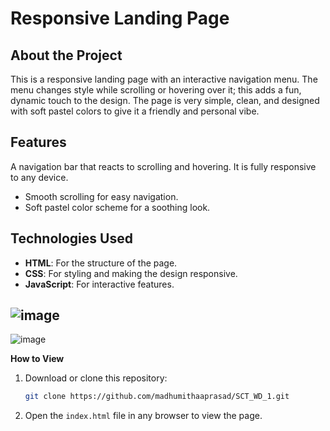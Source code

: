# **Responsive Landing Page**

## **About the Project**
This is a responsive landing page with an interactive navigation menu. The menu changes style while scrolling or hovering over it; this adds a fun, dynamic touch to the design. The page is very simple, clean, and designed with soft pastel colors to give it a friendly and personal vibe.
 
## **Features**
 A navigation bar that reacts to scrolling and hovering.
 It is fully responsive to any device.
- Smooth scrolling for easy navigation.
- Soft pastel color scheme for a soothing look.

## **Technologies Used**
- **HTML**: For the structure of the page.
- **CSS**: For styling and making the design responsive.
- **JavaScript**: For interactive features.

## ![image](https://github.com/user-attachments/assets/f08f03c2-e9be-4a2f-9f9c-2a6a00328325)
![image](https://github.com/user-attachments/assets/76af6523-05c7-4036-8779-ee9f312db4e6)


**How to View**
1. Download or clone this repository:
   ```bash
   git clone https://github.com/madhumithaaprasad/SCT_WD_1.git
   ```
2. Open the `index.html` file in any browser to view the page.



